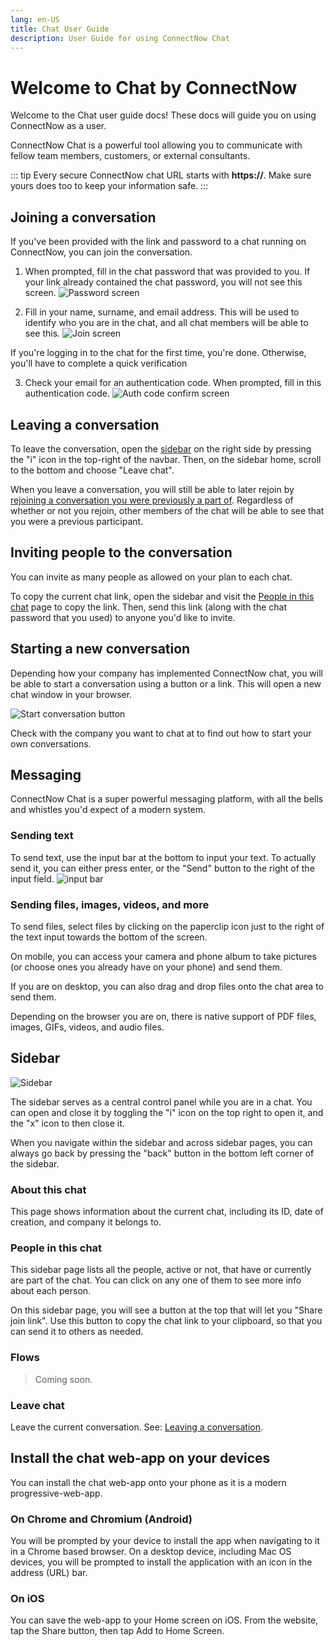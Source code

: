 ```yaml
---
lang: en-US
title: Chat User Guide
description: User Guide for using ConnectNow Chat
---
```

# Welcome to Chat by ConnectNow
Welcome to the Chat user guide docs! These docs will guide you on using ConnectNow as a user.

ConnectNow Chat is a powerful tool allowing you to communicate with fellow team members, customers, or external consultants.

::: tip
Every secure ConnectNow chat URL starts with **https://**. Make sure yours does too to keep your information safe.
:::

## Joining a conversation

If you've been provided with the link and password to a chat running on ConnectNow, you can join the conversation.

1. When prompted, fill in the chat password that was provided to you. If your link already contained the chat password, you will not see this screen. ![Password screen](./join_convo_password.jpg)

2. Fill in your name, surname, and email address. This will be used to identify who you are in the chat, and all chat members will be able to see this. ![Join screen](./join_convo_who.jpg)

If you're logging in to the chat for the first time, you're done. Otherwise, you'll have to complete a quick verification

3. Check your email for an authentication code. When prompted, fill in this authentication code. ![Auth code confirm screen](./join_convo_confirm.jpg)

## Leaving a conversation

To leave the conversation, open the [sidebar](#sidebar) on the right side by pressing the "i" icon in the top-right of the navbar. Then, on the sidebar home, scroll to the bottom and choose "Leave chat".

When you leave a conversation, you will still be able to later rejoin by [rejoining a conversation you were previously a part of](#rejoining-a-conversation-you-were-previously-a-part-of). Regardless of whether or not you rejoin, other members of the chat will be able to see that you were a previous participant.

## Inviting people to the conversation

You can invite as many people as allowed on your plan to each chat.

To copy the current chat link, open the sidebar and visit the [People in this chat](#people-in-this-chat) page to copy the link. Then, send this link (along with the chat password that you used) to anyone you'd like to invite.

## Starting a new conversation

Depending how your company has implemented ConnectNow chat, you will be able to start a conversation using a button or a link. This will open a new chat window in your browser.

![Start conversation button](./start.jpg)

Check with the company you want to chat at to find out how to start your own conversations.

## Messaging

ConnectNow Chat is a super powerful messaging platform, with all the bells and whistles you'd expect of a modern system.

### Sending text

To send text, use the input bar at the bottom to input your text. To actually send it, you can either press enter, or the "Send" button to the right of the input field. ![input bar](./input_bar.jpg)

### Sending files, images, videos, and more

To send files, select files by clicking on the paperclip icon just to the right of the text input towards the bottom of the screen.

On mobile, you can access your camera and phone album to take pictures (or choose ones you already have on your phone) and send them.

If you are on desktop, you can also drag and drop files onto the chat area to send them.

Depending on the browser you are on, there is native support of PDF files, images, GIFs, videos, and audio files.

## Sidebar

![Sidebar](./sidebar.gif)

The sidebar serves as a central control panel while you are in a chat. You can open and close it by toggling the "i" icon on the top right to open it, and the "x" icon to then close it.

When you navigate within the sidebar and across sidebar pages, you can always go back by pressing the "back" button in the bottom left corner of the sidebar.

### About this chat

This page shows information about the current chat, including its ID, date of creation, and company it belongs to.

### People in this chat

This sidebar page lists all the people, active or not, that have or currently are part of the chat. You can click on any one of them to see more info about each person.

On this sidebar page, you will see a button at the top that will let you "Share join link". Use this button to copy the chat link to your clipboard, so that you can send it to others as needed.

### Flows

> Coming soon.

### Leave chat

Leave the current conversation. See: [Leaving a conversation](#leaving-a-conversation).

## Install the chat web-app on your devices

You can install the chat web-app onto your phone as it is a modern progressive-web-app.

### On Chrome and Chromium (Android)

You will be prompted by your device to install the app when navigating to it in a Chrome based browser. On a desktop device, including Mac OS devices, you will be prompted to install the application with an icon in the address (URL) bar.

### On iOS

You can save the web-app to your Home screen on iOS. From the website, tap the Share button, then tap Add to Home Screen.